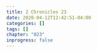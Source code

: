 ```yaml
---
title: 2 Chronicles 23
date: 2020-04-12T12:42:51-04:00
categories: []
tags: []
chapter: "023"
inprogress: false
---
```


